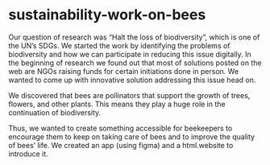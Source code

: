 # sustainability-work-on-bees
Our question of research was “Halt the loss of biodiversity”, which is one of the UN’s SDGs. We started the work by identifying the problems of biodiversity and how we can participate in reducing this issue digitally. In the beginning of research we found out that most of solutions posted on the web are NGOs raising funds for certain initiations done in person.
We wanted to come up with innovative solution addressing this issue head on.

We discovered that bees are pollinators that support the growth of trees, flowers, and other plants. This means they play a huge role in the continuation of biodiversity.

Thus, we wanted to create something accessible for beekeepers to encourage them to keep on taking care of bees and to improve the quality of bees’ life.
We created an app (using figma) and a html.website to introduce it.
